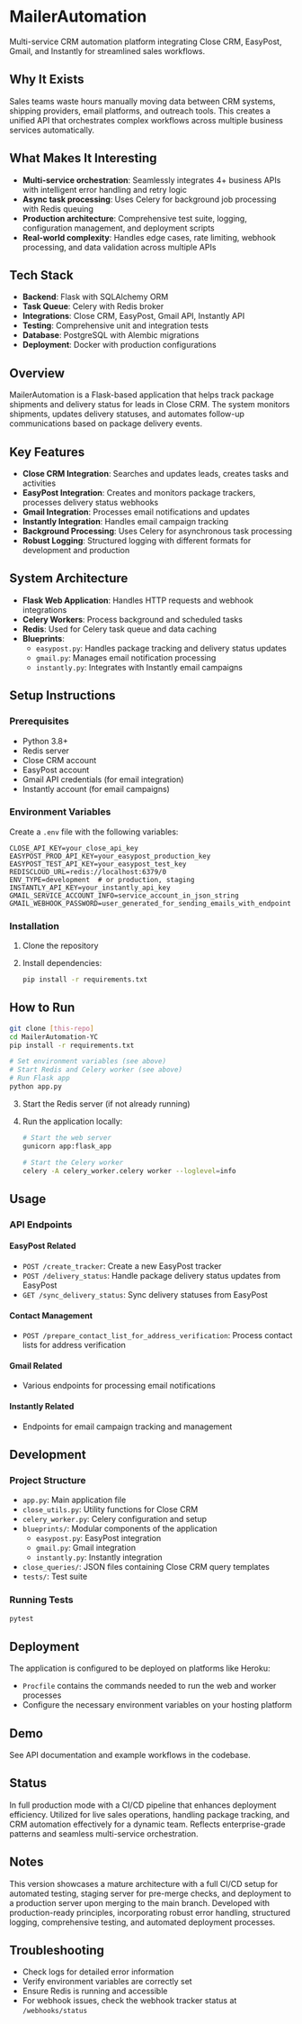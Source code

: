 # MailerAutomation
Multi-service CRM automation platform integrating Close CRM, EasyPost, Gmail, and Instantly for streamlined sales workflows.

## Why It Exists
Sales teams waste hours manually moving data between CRM systems, shipping providers, email platforms, and outreach tools. This creates a unified API that orchestrates complex workflows across multiple business services automatically.

## What Makes It Interesting
- **Multi-service orchestration**: Seamlessly integrates 4+ business APIs with intelligent error handling and retry logic
- **Async task processing**: Uses Celery for background job processing with Redis queuing
- **Production architecture**: Comprehensive test suite, logging, configuration management, and deployment scripts
- **Real-world complexity**: Handles edge cases, rate limiting, webhook processing, and data validation across multiple APIs

## Tech Stack
- **Backend**: Flask with SQLAlchemy ORM
- **Task Queue**: Celery with Redis broker
- **Integrations**: Close CRM, EasyPost, Gmail API, Instantly API
- **Testing**: Comprehensive unit and integration tests
- **Database**: PostgreSQL with Alembic migrations
- **Deployment**: Docker with production configurations

## Overview

MailerAutomation is a Flask-based application that helps track package shipments and delivery status for leads in Close CRM. The system monitors shipments, updates delivery statuses, and automates follow-up communications based on package delivery events.

## Key Features

- **Close CRM Integration**: Searches and updates leads, creates tasks and activities
- **EasyPost Integration**: Creates and monitors package trackers, processes delivery status webhooks  
- **Gmail Integration**: Processes email notifications and updates
- **Instantly Integration**: Handles email campaign tracking
- **Background Processing**: Uses Celery for asynchronous task processing
- **Robust Logging**: Structured logging with different formats for development and production

## System Architecture

- **Flask Web Application**: Handles HTTP requests and webhook integrations
- **Celery Workers**: Process background and scheduled tasks
- **Redis**: Used for Celery task queue and data caching
- **Blueprints**:
  - `easypost.py`: Handles package tracking and delivery status updates
  - `gmail.py`: Manages email notification processing
  - `instantly.py`: Integrates with Instantly email campaigns

## Setup Instructions

### Prerequisites

- Python 3.8+
- Redis server
- Close CRM account
- EasyPost account
- Gmail API credentials (for email integration)
- Instantly account (for email campaigns)

### Environment Variables

Create a `.env` file with the following variables:

```properties
CLOSE_API_KEY=your_close_api_key
EASYPOST_PROD_API_KEY=your_easypost_production_key
EASYPOST_TEST_API_KEY=your_easypost_test_key
REDISCLOUD_URL=redis://localhost:6379/0
ENV_TYPE=development  # or production, staging
INSTANTLY_API_KEY=your_instantly_api_key
GMAIL_SERVICE_ACCOUNT_INFO=service_account_in_json_string
GMAIL_WEBHOOK_PASSWORD=user_generated_for_sending_emails_with_endpoint
```

### Installation

1. Clone the repository
2. Install dependencies:

   ```bash
   pip install -r requirements.txt
   ```

## How to Run
```bash
git clone [this-repo]
cd MailerAutomation-YC
pip install -r requirements.txt

# Set environment variables (see above)
# Start Redis and Celery worker (see above)
# Run Flask app
python app.py
```

3. Start the Redis server (if not already running)
4. Run the application locally:

   ```bash
   # Start the web server
   gunicorn app:flask_app
   
   # Start the Celery worker
   celery -A celery_worker.celery worker --loglevel=info
   ```

## Usage

### API Endpoints

#### EasyPost Related

- `POST /create_tracker`: Create a new EasyPost tracker
- `POST /delivery_status`: Handle package delivery status updates from EasyPost
- `GET /sync_delivery_status`: Sync delivery statuses from EasyPost

#### Contact Management

- `POST /prepare_contact_list_for_address_verification`: Process contact lists for address verification

#### Gmail Related

- Various endpoints for processing email notifications

#### Instantly Related

- Endpoints for email campaign tracking and management

## Development

### Project Structure

- `app.py`: Main application file
- `close_utils.py`: Utility functions for Close CRM
- `celery_worker.py`: Celery configuration and setup
- `blueprints/`: Modular components of the application
  - `easypost.py`: EasyPost integration
  - `gmail.py`: Gmail integration
  - `instantly.py`: Instantly integration
- `close_queries/`: JSON files containing Close CRM query templates
- `tests/`: Test suite

### Running Tests

```bash
pytest
```

## Deployment

The application is configured to be deployed on platforms like Heroku:

- `Procfile` contains the commands needed to run the web and worker processes
- Configure the necessary environment variables on your hosting platform

## Demo
See API documentation and example workflows in the codebase.

## Status
In full production mode with a CI/CD pipeline that enhances deployment efficiency. Utilized for live sales operations, handling package tracking, and CRM automation effectively for a dynamic team. Reflects enterprise-grade patterns and seamless multi-service orchestration.

## Notes
This version showcases a mature architecture with a full CI/CD setup for automated testing, staging server for pre-merge checks, and deployment to a production server upon merging to the main branch. Developed with production-ready principles, incorporating robust error handling, structured logging, comprehensive testing, and automated deployment processes.

## Troubleshooting

- Check logs for detailed error information
- Verify environment variables are correctly set
- Ensure Redis is running and accessible
- For webhook issues, check the webhook tracker status at `/webhooks/status`
